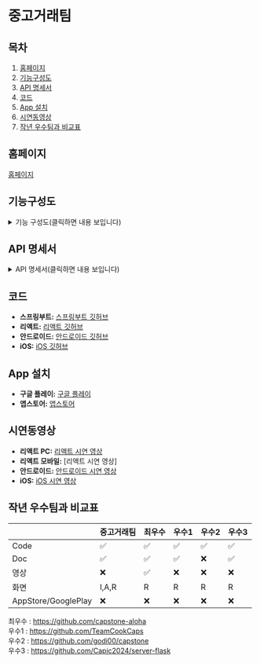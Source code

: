 # 중고거래팀


## 목차
1. [홈페이지](#홈페이지)
2. [기능구성도](#기능구성도)
3. [API 명세서](#api-명세서)
4. [코드](#코드)
5. [App 설치](#app-설치)
6. [시연동영상](#시연동영상)
7. [작년 우수팀과 비교표](#작년-우수팀과-비교표)

## 홈페이지
[홈페이지](https://hanlumi.co.kr/)

## 기능구성도
<details>
<summary>기능 구성도(클릭하면 내용 보입니다)</summary>
<img width="1940" alt="api (10)" src="https://github.com/user-attachments/assets/fa36632d-202c-4275-bff7-da9c3edcec5a" />
</details>

## API 명세서
<details>
<summary>API 명세서(클릭하면 내용 보입니다)</summary>

| 카테고리 | API URL                              | HTTP 메서드 | 설명                               |
| -------- | ------------------------------------ | ----------- | ---------------------------------- |
| 회원     | `/api/signup`                        | POST        | 회원 가입                            |
| 회원     | `/api/login`                         | POST        | 로그인                               |
| 회원     | `/api/user`                          | GET         | 사용자 정보 조회                     |
| 회원     | `/api/deleteuser`                     | DELETE      | 사용자 정보 삭제                     |
| 회원     | `/images/profile/{UUID}.png`          | GET         | 프로필 사진 조회                     |
| 상품     | `/api/posts`                         | GET         | 여러 상품 정보 가져오기               |
| 상품     | `/api/posts/{postId}`                 | PUT         | 상품 정보 수정                       |
| 상품     | `/images/{UUID}.png`                  | GET         | 상품 사진 조회                       |
| 상품     | `/api/postroom`                       | POST        | 채팅방 생성                          |
| 찜       | `/api/wishlist/post`                 | PUT         | 찜 하기                              |
| 찜       | `/api/wishlist/post/{postId}`          | DELETE      | 찜 취소                              |
| 찜       | `/api/wishlist/getmywishlist`         | GET         | 나의 찜 목록 가져오기                |
| 리뷰     | `/api/reviews/sent`                   | GET         | 내가 보낸 리뷰                       |
| 리뷰     | `/api/reviews/received`               | GET         | 내가 받은 리뷰                       |
| 채팅     | `/api/users/{userId}/chatrooms`       | GET         | 내 채팅 목록 보기                    |
| 채팅     | `ws://localhost:8080/ws/chat/{chatRoomId}` | WebSocket   | 채팅 소켓                            |
| 채팅     | `/api/chatroom/{chatRoomId}/recent`    | GET         | 최근 채팅 보기                       |
| 채팅     | `/api/chatroom/{chatRoomId}/{beforeChatId}` | GET         | 커서 기반 채팅 보기                  |

</details>

## 코드
* **스프링부트:** [스프링부트 깃허브](https://github.com/ahntd/GJMarket)
* **리액트:** [리액트 깃허브](https://github.com/flsbnus/GJMarket)
* **안드로이드:** [안드로이드 깃허브](https://github.com/itwins15261/capstone_market_2025)
* **iOS:** [iOS 깃허브](https://github.com/Edddd5/Capstone_2025_Ed)

## App 설치
* **구글 플레이:** [구글 플레이](https://play.google.com/store/)
* **앱스토어:** [앱스토어](https://www.apple.com/kr/app-store/)

## 시연동영상
* **리액트 PC:** [리액트 시연 영상](https://youtu.be/MNVkm4-hUzU)
* **리액트 모바일:** [리액트 시연 영상]
* **안드로이드:** [안드로이드 시연 영상](https://www.youtube.com/watch?v=Z_k1k-DL-C0)
* **iOS:** [iOS 시연 영상](https://youtu.be/MYrIviTE_Po)

## 작년 우수팀과 비교표

|  | 중고거래팀 | 최우수 | 우수1 | 우수2 | 우수3 |
|------|--------|---------|---------|---------|---------|
| Code | ✅ | ✅ | ✅ | ✅ | ✅ |
| Doc | ✅ | ✅ | ✅ | ❌ | ✅ |
| 영상 | ❌ | ✅ | ❌ | ❌ | ❌ |
| 화면 | I,A,R | R | R | R | R |
| AppStore/GooglePlay | ❌ | ❌ | ❌ | ❌ | ❌ |

최우수 : https://github.com/capstone-aloha</br>
우수1 : https://github.com/TeamCookCaps</br>
우수2 : https://github.com/godi00/capstone</br>
우수3 : https://github.com/Capic2024/server-flask
